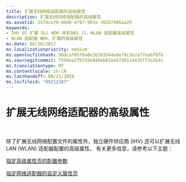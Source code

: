 ```yaml
---
title: 扩展无线网络适配器的高级属性
description: 扩展无线网络适配器的高级属性
ms.assetid: 2578ce79-d9d0-4707-901e-302b7486aa29
keywords:
- IHV UI 扩展 DLL WDK 本机802.11，WLAN 适配器高级属性
- WLAN 适配器 WDK，扩展的高级属性
ms.date: 04/20/2017
ms.localizationpriority: medium
ms.openlocfilehash: 98dcaf05f8a8e3b303544e8ef8c3e2a77ea6f8fb
ms.sourcegitcommit: f500ea2fbfd3e849eb82ee67d011443bff3e2b4c
ms.translationtype: MT
ms.contentlocale: zh-CN
ms.lasthandoff: 08/31/2020
ms.locfileid: "89212187"
---
```

# <a name="extending-the-advanced-properties-for-wireless-network-adapters"></a>扩展无线网络适配器的高级属性




 

除了扩展无线网络配置文件的属性外，独立硬件供应商 (IHV) 还可以扩展无线 LAN (WLAN) 适配器配置的高级属性。 有关更多信息，请参考以下主题：

[指定高级属性页的配置参数](./specifying-configuration-parameters-for-the-advanced-properties-page.md)

[指定网络适配器的自定义属性页](./specifying-custom-property-pages-for-network-adapters.md)

 

 